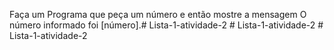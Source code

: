 Faça um Programa que peça um número e então mostre a mensagem O número informado foi [número].#   L i s t a - 1 - a t i v i d a d e - 2  
 #   L i s t a - 1 - a t i v i d a d e - 2  
 #   L i s t a - 1 - a t i v i d a d e - 2  
 